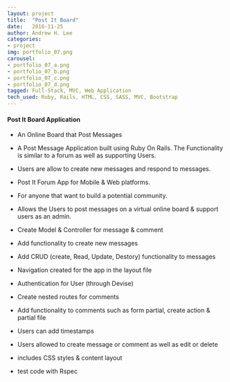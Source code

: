 ```yaml
---
layout: project
title:  "Post It Board"
date:   2016-11-25
author: Andrew H. Lee
categories:
- project
img: portfolio_07.png
carousel:
- portfolio_07_a.png
- portfolio_07_b.png
- portfolio_07_c.png
- portfolio_07_d.png
tagged: Full-Stack, MVC, Web Application
tech_used: Ruby, Rails, HTML, CSS, SASS, MVC, Bootstrap
---
```


#### Post It Board Application

* An Online Board that Post Messages
* A Post Message Application built using Ruby On Rails. The Functionality is similar to a forum as well as supporting Users.
* Users are allow to create new messages and respond to messages.
* Post It Forum App for Mobile & Web platforms.
* For anyone that want to build a potential community.
* Allows the Users to post messages on a virtual online board & support users as an admin.

* Create Model & Controller for message & comment
* Add functionality to create new messages
* Add CRUD (create, Read, Update, Destory) functionality to messages
* Navigation created for the app in the layout file
* Authentication for User (through Devise)
* Create nested routes for comments
* Add functionality to comments such as form partial, create action & partial file
* Users can add timestamps
* Users allowed to create message or comment as well as edit or delete
* includes CSS styles & content layout
* test code with Rspec
<br >

<div class="row">
  <div class="centered">
    <a href="https://github.com/andrew-h-lee/PostItBoard">
      <span class="hb hb-sm spin hb-github-inv"><i class="fa fa-github"></i></span></a>
    <a href="https://www.behance.net/gallery/46202601/Post-It-Board">
      <span class="hb hb-sm spin hb-behance-inv"><i class="fa fa-behance"></i></span></a>
  </div>
</div>
